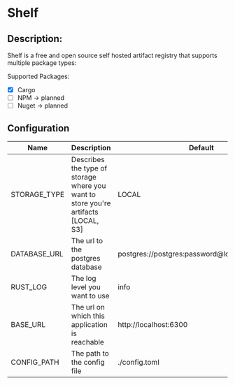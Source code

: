 # Shelf

## Description:

Shelf is a free and open source self hosted artifact registry that supports multiple package types:

Supported Packages:

- [x] Cargo
- [ ] NPM -> planned
- [ ] Nuget -> planned

## Configuration

| Name         | Description                                                                        | Default                                         |
|--------------|------------------------------------------------------------------------------------|-------------------------------------------------|
| STORAGE_TYPE | Describes the type of storage where you want to store you're artifacts [LOCAL, S3] | LOCAL                                           |
| DATABASE_URL | The url to the postgres database                                                   | postgres://postgres:password@localhost/postgres |
| RUST_LOG     | The log level you want to use                                                      | info                                            |
| BASE_URL     | The url on which this application is reachable                                     | http://localhost:6300                           |
| CONFIG_PATH  | The path to the config file                                                        | ./config.toml                                   |
